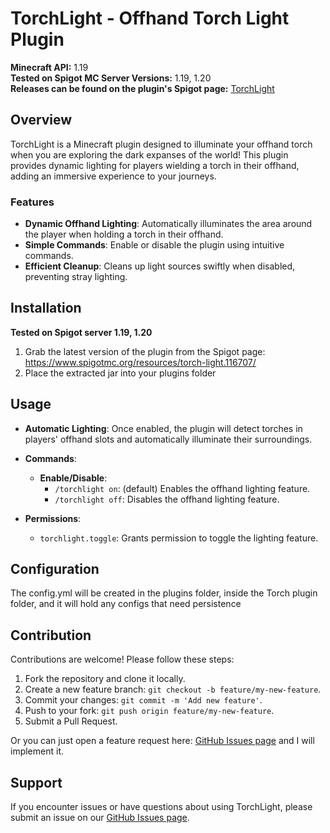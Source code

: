  # TorchLight - Offhand Torch Light Plugin

**Minecraft API:** 1.19  
**Tested on Spigot MC Server Versions:** 1.19, 1.20  
**Releases can be found on the plugin's Spigot page:** [TorchLight](https://www.spigotmc.org/resources/torch-light.116707/)

## Overview

TorchLight is a Minecraft plugin designed to illuminate your offhand torch when you
are exploring the dark expanses of the world! This plugin provides dynamic lighting for players wielding a
torch in their offhand, adding an immersive experience to your journeys.

### Features

- **Dynamic Offhand Lighting**: Automatically illuminates the area around the player when holding a torch in their
  offhand.
- **Simple Commands**: Enable or disable the plugin using intuitive commands.
- **Efficient Cleanup**: Cleans up light sources swiftly when disabled, preventing stray lighting.

## Installation

**Tested on Spigot server 1.19, 1.20**

1. Grab the latest version of the plugin from the Spigot page: https://www.spigotmc.org/resources/torch-light.116707/
2. Place the extracted jar into your plugins folder

## Usage

- **Automatic Lighting**: Once enabled, the plugin will detect torches in players' offhand slots and automatically
  illuminate their surroundings.

- **Commands**:
    - **Enable/Disable**:
        - `/torchlight on`: (default) Enables the offhand lighting feature.
        - `/torchlight off`: Disables the offhand lighting feature.

- **Permissions**:
    - `torchlight.toggle`: Grants permission to toggle the lighting feature.

## Configuration

The config.yml will be created in the plugins folder, inside the Torch plugin folder, and it will hold any configs that
need persistence

## Contribution

Contributions are welcome! Please follow these steps:

1. Fork the repository and clone it locally.
2. Create a new feature branch: `git checkout -b feature/my-new-feature`.
3. Commit your changes: `git commit -m 'Add new feature'`.
4. Push to your fork: `git push origin feature/my-new-feature`.
5. Submit a Pull Request.

Or you can just open a feature request
here: [GitHub Issues page](https://github.com/stdNullPtr/spigot_offhandTorch/issues) and I will implement it.

## Support

If you encounter issues or have questions about using TorchLight, please submit an issue on
our [GitHub Issues page](https://github.com/stdNullPtr/spigot_offhandTorch/issues).
